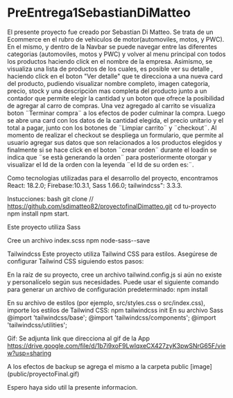 # PreEntrega1SebastianDiMatteo

El presente proyecto fue creado por Sebastian Di Matteo.
Se trata de un Ecommerce en el rubro de vehiculos de motor(automoviles, motos, y PWC).
En el mismo, y dentro de la Navbar se puede navegar entre las diferentes categorias (automoviles, motos y PWC) y volver al menu principal con todos los productos haciendo click en el nombre de la empresa.
Asimismo, se visualiza una lista de productos de los cuales, es posible ver su detalle , haciendo click en el boton "Ver detalle" que te direcciona a una nueva card del producto, pudiendo visualizar nombre completo, imagen categoria, precio, stock y una descripciòn mas completa del producto junto a un contador que permite elegir la cantidad y un boton que ofrece la posibilidad de agregar al carro de compras.
Una vez agregado al carrito se visualiza boton ¨Terminar compra¨ a los efectos de poder culminar la compra.
Luego se abre una card con los datos de la cantidad elegida, el precio unitario y el total a pagar, junto con los botones de ¨Limpiar carrito¨ y ¨checkout¨.
Al momento de realizar el checkout se despliega un formulario, que permite al usuario agregar sus datos que son relacionados a los productos elegidos y finalmente si se hace click en el boton ¨crear orden¨ durante el loadin se indica que ¨se està generando la orden¨ para posteriormente otorgar y visualizar el Id de la orden con la leyenda ¨el Id de su orden es:¨.

Como tecnologias utilizadas para el desarrollo del proyecto, encontramos React: 18.2.0; Firebase:10.3.1, Sass 1.66.0; tailwindcss": 3.3.3.

Instucciones:
bash
git clone // https://github.com/sdimatteo82/proyectofinalDimatteo.git
cd tu-proyecto
npm install
npm start.

Este proyecto utiliza Sass

Cree un archivo index.scss
npm node-sass--save

Tailwindcss
Este proyecto utiliza Tailwind CSS para estilos. Asegúrese de configurar Tailwind CSS siguiendo estos pasos:

En la raíz de su proyecto, cree un archivo tailwind.config.js si aún no existe y personalícelo según sus necesidades. Puede usar el siguiente comando para generar un archivo de configuración predeterminado:
npm install

En su archivo de estilos (por ejemplo, src/styles.css o src/index.css), importe los estilos de Tailwind CSS:
npm tailwindcss init
En su archivo Sass
@import 'tailwindcss/base';
@import 'tailwindcss/components';
@import 'tailwindcss/utilities';

Gif:
Se adjunta link que direcciona al gif de la App
https://drive.google.com/file/d/1b7i9xoF9LwIqxeCX427zyK3pwSNrG65F/view?usp=sharing

A los efectos de backup se agrega el mismo a la carpeta public [image] (public/proyectoFinal.gif)

Espero haya sido util la presente informacion.
